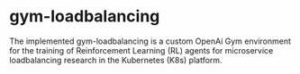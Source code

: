 # gym-loadbalancing
The implemented gym-loadbalancing is a custom OpenAi Gym environment for the training of Reinforcement Learning (RL) agents for microservice loadbalancing research in the Kubernetes (K8s) platform.
